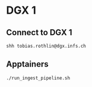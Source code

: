 # DGX 1 

## Connect to DGX 1
```
shh tobias.rothlin@dgx.infs.ch
```


## Apptainers

```
./run_ingest_pipeline.sh
```





